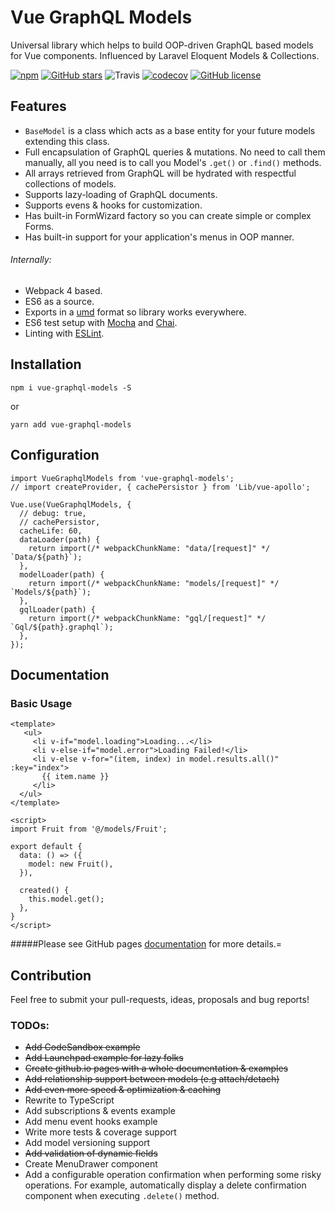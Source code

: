 # Vue GraphQL Models

Universal library which helps to build OOP-driven GraphQL based models for Vue components.
Influenced by Laravel Eloquent Models & Collections.


[![npm](https://img.shields.io/npm/v/vue-graphql-models.svg)](https://www.npmjs.com/package/vue-graphql-models) [![GitHub stars](https://img.shields.io/github/stars/digitalideastudio/vue-graphql-models.svg)](https://github.com/digitalideastudio/vue-graphql-models/stargazers)
 ![Travis](https://api.travis-ci.org/digitalideastudio/vue-graphql-models.svg?branch=master) [![codecov](https://codecov.io/gh/digitalideastudio/vue-graphql-models/branch/master/graph/badge.svg)](https://codecov.io/gh/digitalideastudio/vue-graphql-models) [![GitHub license](https://img.shields.io/github/license/digitalideastudio/vue-graphql-models.svg)](https://github.com/digitalideastudio/vue-graphql-models/blob/master/LICENSE) 



## Features

* `BaseModel` is a class which acts as a base entity for your future models extending this class.
* Full encapsulation of GraphQL queries & mutations. No need to call them manually, all you need is to call you Model's `.get()` or `.find()` methods.
* All arrays retrieved from GraphQL will be hydrated with respectful collections of models.
* Supports lazy-loading of GraphQL documents.
* Supports evens & hooks for customization.
* Has built-in FormWizard factory so you can create simple or complex Forms.
* Has built-in support for your application's menus in OOP manner. 

###### Internally:  
* Webpack 4 based.
* ES6 as a source.
* Exports in a [umd](https://github.com/umdjs/umd) format so library works everywhere.
* ES6 test setup with [Mocha](http://mochajs.org/) and [Chai](http://chaijs.com/).
* Linting with [ESLint](http://eslint.org/).

## Installation

`npm i vue-graphql-models -S`

or

`yarn add vue-graphql-models`

## Configuration

```
import VueGraphqlModels from 'vue-graphql-models';
// import createProvider, { cachePersistor } from 'Lib/vue-apollo';

Vue.use(VueGraphqlModels, {
  // debug: true,
  // cachePersistor,
  cacheLife: 60,
  dataLoader(path) {
    return import(/* webpackChunkName: "data/[request]" */ `Data/${path}`);
  },
  modelLoader(path) {
    return import(/* webpackChunkName: "models/[request]" */ `Models/${path}`);
  },
  gqlLoader(path) {
    return import(/* webpackChunkName: "gql/[request]" */ `Gql/${path}.graphql`);
  },
});
```

## Documentation

### Basic Usage

```
<template>
   <ul>
     <li v-if="model.loading">Loading...</li>
     <li v-else-if="model.error">Loading Failed!</li>
     <li v-else v-for="(item, index) in model.results.all()" :key="index">
       {{ item.name }}
     </li>
  </ul>
</template>

<script>
import Fruit from '@/models/Fruit';

export default {
  data: () => ({
    model: new Fruit(),
  }),

  created() {
    this.model.get();
  },
}
</script>
```

#####Please see GitHub pages [documentation](https://digitalideastudio.github.io/vue-graphql-models/#/) for more details.=

## Contribution

Feel free to submit your pull-requests, ideas, proposals and bug reports!
 
### TODOs:
- ~~Add CodeSandbox example~~
- ~~Add Launchpad example for lazy folks~~
- ~~Create github.io pages with a whole documentation & examples~~
- ~~Add relationship support between models (e.g attach/detach)~~
- ~~Add even more speed & optimization & caching~~
- Rewrite to TypeScript
- Add subscriptions & events example
- Add menu event hooks example
- Write more tests & coverage support
- Add model versioning support
- ~~Add validation of dynamic fields~~
- Create MenuDrawer component
- Add a configurable operation confirmation when performing some risky operations. For example, automatically display a delete confirmation component when executing `.delete()` method.
